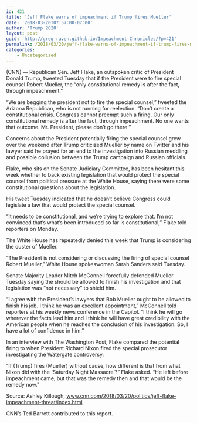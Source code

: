 ```yaml
---
id: 421
title: 'Jeff Flake warns of impeachment if Trump fires Mueller'
date: '2018-03-20T07:57:00-07:00'
author: 'Trump 2020'
layout: post
guid: 'http://greg-raven.github.io/Impeachment-Chronicles/?p=421'
permalink: /2018/03/20/jeff-flake-warns-of-impeachment-if-trump-fires-mueller/
categories:
    - Uncategorized
---
```


(CNN) — Republican Sen. Jeff Flake, an outspoken critic of President Donald Trump, tweeted Tuesday that if the President were to fire special counsel Robert Mueller, the “only constitutional remedy is after the fact, through impeachment.”

“We are begging the president not to fire the special counsel,” tweeted the Arizona Republican, who is not running for reelection. “Don’t create a constitutional crisis. Congress cannot preempt such a firing. Our only constitutional remedy is after the fact, through impeachment. No one wants that outcome. Mr. President, please don’t go there.”

Concerns about the President potentially firing the special counsel grew over the weekend after Trump criticized Mueller by name on Twitter and his lawyer said he prayed for an end to the investigation into Russian meddling and possible collusion between the Trump campaign and Russian officials.

Flake, who sits on the Senate Judiciary Committee, has been hesitant this week whether to back existing legislation that would protect the special counsel from political pressure at the White House, saying there were some constitutional questions about the legislation.

His tweet Tuesday indicated that he doesn’t believe Congress could legislate a law that would protect the special counsel.

“It needs to be constitutional, and we’re trying to explore that. I’m not convinced that’s what’s been introduced so far is constitutional,” Flake told reporters on Monday.

The White House has repeatedly denied this week that Trump is considering the ouster of Mueller.

“The President is not considering or discussing the firing of special counsel Robert Mueller,” White House spokeswoman Sarah Sanders said Tuesday.

Senate Majority Leader Mitch McConnell forcefully defended Mueller Tuesday saying the should be allowed to finish his investigation and that legislation was “not necessary” to shield him.

“I agree with the President’s lawyers that Bob Mueller ought to be allowed to finish his job. I think he was an excellent appointment,” McConnell told reporters at his weekly news conference in the Capitol. “I think he will go wherever the facts lead him and I think he will have great credibility with the American people when he reaches the conclusion of his investigation. So, I have a lot of confidence in him.”

In an interview with The Washington Post, Flake compared the potential firing to when President Richard Nixon fired the special prosecutor investigating the Watergate controversy.

“If (Trump) fires (Mueller) without cause, how different is that from what Nixon did with the ‘Saturday Night Massacre’?” Flake asked. “He left before impeachment came, but that was the remedy then and that would be the remedy now.”

Source: Ashley Killough, www.cnn.com/2018/03/20/politics/jeff-flake-impeachment-threat/index.html

CNN’s Ted Barrett contributed to this report.